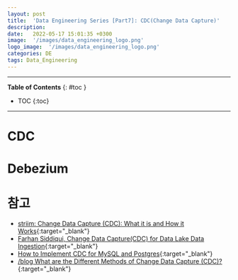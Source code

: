 ```yaml
---
layout: post
title:  'Data Engineering Series [Part7]: CDC(Change Data Capture)'
description: 
date:   2022-05-17 15:01:35 +0300
image:  '/images/data_engineering_logo.png'
logo_image:  '/images/data_engineering_logo.png'
categories: DE
tags: Data_Engineering
---
```

---

**Table of Contents**
{: #toc }
*  TOC
{:toc}

---

# CDC

# Debezium

# 참고

- [striim: Change Data Capture (CDC): What it is and How it Works](https://www.striim.com/blog/change-data-capture-cdc-what-it-is-and-how-it-works/){:target="_blank"}
- [Farhan Siddiqui, Change Data Capture(CDC) for Data Lake Data Ingestion](https://towardsdatascience.com/change-data-capture-cdc-for-data-ingestion-ca81ff5934d2){:target="_blank"}
- [How to Implement CDC for MySQL and Postgres](https://rockset.com/blog/cdc-mysql-postgres/){:target="_blank"}
- [/blog What are the Different Methods of Change Data Capture (CDC)?](https://www.hvr-software.com/blog/change-data-capture/){:target="_blank"}